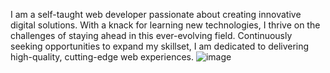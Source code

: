 I am a self-taught web developer passionate about creating innovative digital solutions. With a knack for learning new technologies, I thrive on the challenges of staying ahead in this ever-evolving field. Continuously seeking opportunities to expand my skillset, I am dedicated to delivering high-quality, cutting-edge web experiences.
![image](https://github.com/JoanDaniel18/CV_Daniel_Rivas/assets/71899829/39555261-88db-4c6f-b46c-bf465942ebfb)
